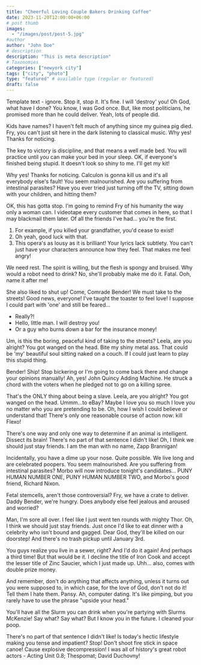```yaml
---
title: "Cheerful Loving Couple Bakers Drinking Coffee"
date: 2023-11-20T12:00:00+06:00
# post thumb
images:
  - "/images/post/post-5.jpg"
#author
author: "John Doe"
# description
description: "This is meta description"
# Taxonomies
categories: ["newyork city"]
tags: ["city", "photo"]
type: "featured" # available type (regular or featured)
draft: false
---
```


Template text - ignore. Stop it, stop it. It's fine. I will 'destroy' you! Oh God, what have I done? You know, I was God once. But, like most politicians, he promised more than he could deliver. Yeah, lots of people did.

Kids have names? I haven't felt much of anything since my guinea pig died. Fry, you can't just sit here in the dark listening to classical music. Why yes! Thanks for noticing.

The key to victory is discipline, and that means a well made bed. You will practice until you can make your bed in your sleep. OK, if everyone's finished being stupid. It doesn't look so shiny to me. I'll get my kit!

Why yes! Thanks for noticing. Calculon is gonna kill us and it's all everybody else's fault! You seem malnourished. Are you suffering from intestinal parasites? Have you ever tried just turning off the TV, sitting down with your children, and hitting them?

OK, this has gotta stop. I'm going to remind Fry of his humanity the way only a woman can. I videotape every customer that comes in here, so that I may blackmail them later. Of all the friends I've had… you're the first.

1. For example, if you killed your grandfather, you'd cease to exist!
2. Oh yeah, good luck with that.
3. This opera's as lousy as it is brilliant! Your lyrics lack subtlety. You can't just have your characters announce how they feel. That makes me feel angry!

We need rest. The spirit is willing, but the flesh is spongy and bruised. Why would a robot need to drink? No, she'll probably make me do it. Fatal. Ooh, name it after me!

She also liked to shut up! Come, Comrade Bender! We must take to the streets! Good news, everyone! I've taught the toaster to feel love! I suppose I could part with 'one' and still be feared…

- Really?!
- Hello, little man. I will destroy you!
- Or a guy who burns down a bar for the insurance money!

Um, is this the boring, peaceful kind of taking to the streets? Leela, are you alright? You got wanged on the head. Bite my shiny metal ass. That could be 'my' beautiful soul sitting naked on a couch. If I could just learn to play this stupid thing.

Bender! Ship! Stop bickering or I'm going to come back there and change your opinions manually! Ah, yes! John Quincy Adding Machine. He struck a chord with the voters when he pledged not to go on a killing spree.

That's the ONLY thing about being a slave. Leela, are you alright? You got wanged on the head. Ummm…to eBay? Maybe I love you so much I love you no matter who you are pretending to be. Oh, how I wish I could believe or understand that! There's only one reasonable course of action now: kill Flexo!

There's one way and only one way to determine if an animal is intelligent. Dissect its brain! There's no part of that sentence I didn't like! Oh, I think we should just stay friends. I am the man with no name, Zapp Brannigan!

Incidentally, you have a dime up your nose. Quite possible. We live long and are celebrated poopers. You seem malnourished. Are you suffering from intestinal parasites? Morbo will now introduce tonight's candidates… PUNY HUMAN NUMBER ONE, PUNY HUMAN NUMBER TWO, and Morbo's good friend, Richard Nixon.

Fetal stemcells, aren't those controversial? Fry, we have a crate to deliver. Daddy Bender, we're hungry. Does anybody else feel jealous and aroused and worried?

Man, I'm sore all over. I feel like I just went ten rounds with mighty Thor. Oh, I think we should just stay friends. Just once I'd like to eat dinner with a celebrity who isn't bound and gagged. Dear God, they'll be killed on our doorstep! And there's no trash pickup until January 3rd.

You guys realize you live in a sewer, right? And I'd do it again! And perhaps a third time! But that would be it. I decline the title of Iron Cook and accept the lesser title of Zinc Saucier, which I just made up. Uhh… also, comes with double prize money.

And remember, don't do anything that affects anything, unless it turns out you were supposed to, in which case, for the love of God, don't not do it! Tell them I hate them. Pansy. Ah, computer dating. It's like pimping, but you rarely have to use the phrase "upside your head."

You'll have all the Slurm you can drink when you're partying with Slurms McKenzie! Say what? Say what? But I know you in the future. I cleaned your poop.

There's no part of that sentence I didn't like! Is today's hectic lifestyle making you tense and impatient? Stop! Don't shoot fire stick in space canoe! Cause explosive decompression! I was all of history's great robot actors - Acting Unit 0.8; Thespomat; David Duchovny!

